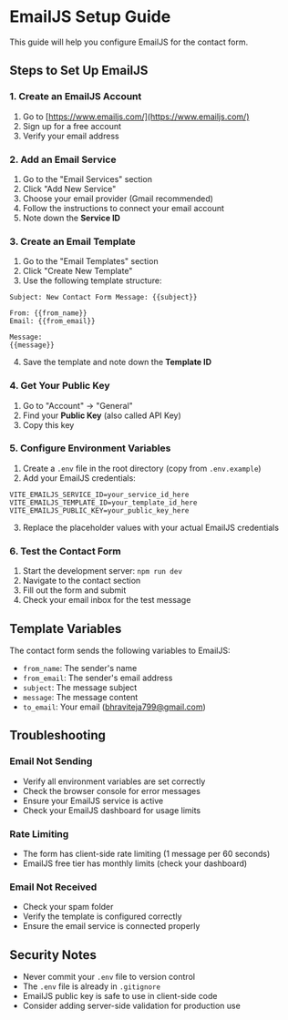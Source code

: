 # EmailJS Setup Guide

This guide will help you configure EmailJS for the contact form.

## Steps to Set Up EmailJS

### 1. Create an EmailJS Account
1. Go to [https://www.emailjs.com/](https://www.emailjs.com/)
2. Sign up for a free account
3. Verify your email address

### 2. Add an Email Service
1. Go to the "Email Services" section
2. Click "Add New Service"
3. Choose your email provider (Gmail recommended)
4. Follow the instructions to connect your email account
5. Note down the **Service ID**

### 3. Create an Email Template
1. Go to the "Email Templates" section
2. Click "Create New Template"
3. Use the following template structure:

```
Subject: New Contact Form Message: {{subject}}

From: {{from_name}}
Email: {{from_email}}

Message:
{{message}}
```

4. Save the template and note down the **Template ID**

### 4. Get Your Public Key
1. Go to "Account" → "General"
2. Find your **Public Key** (also called API Key)
3. Copy this key

### 5. Configure Environment Variables
1. Create a `.env` file in the root directory (copy from `.env.example`)
2. Add your EmailJS credentials:

```env
VITE_EMAILJS_SERVICE_ID=your_service_id_here
VITE_EMAILJS_TEMPLATE_ID=your_template_id_here
VITE_EMAILJS_PUBLIC_KEY=your_public_key_here
```

3. Replace the placeholder values with your actual EmailJS credentials

### 6. Test the Contact Form
1. Start the development server: `npm run dev`
2. Navigate to the contact section
3. Fill out the form and submit
4. Check your email inbox for the test message

## Template Variables

The contact form sends the following variables to EmailJS:

- `from_name`: The sender's name
- `from_email`: The sender's email address
- `subject`: The message subject
- `message`: The message content
- `to_email`: Your email (bhraviteja799@gmail.com)

## Troubleshooting

### Email Not Sending
- Verify all environment variables are set correctly
- Check the browser console for error messages
- Ensure your EmailJS service is active
- Check your EmailJS dashboard for usage limits

### Rate Limiting
- The form has client-side rate limiting (1 message per 60 seconds)
- EmailJS free tier has monthly limits (check your dashboard)

### Email Not Received
- Check your spam folder
- Verify the template is configured correctly
- Ensure the email service is connected properly

## Security Notes

- Never commit your `.env` file to version control
- The `.env` file is already in `.gitignore`
- EmailJS public key is safe to use in client-side code
- Consider adding server-side validation for production use
